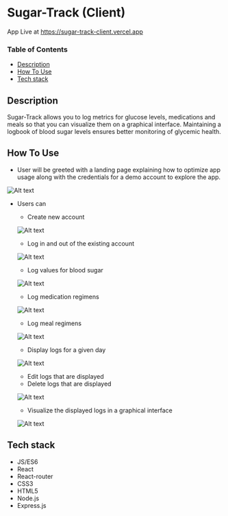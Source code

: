 # Sugar-Track (Client)
App Live at https://sugar-track-client.vercel.app
### Table of Contents
- [Description](#description)
- [How To Use](#how-to-use)
- [Tech stack](#tech-stack)

## Description

Sugar-Track allows you to log metrics for glucose levels, medications and meals so that you can visualize them on a graphical interface. Maintaining a logbook of blood sugar levels ensures better monitoring of glycemic health.

## How To Use

- User will be greeted with a landing page explaining how to optimize app usage along with the credentials for a demo account to explore the app.

![Alt text](./src/images/landing.jpg? "Optional Title")

- Users can
    - Create new account

    ![Alt text](./src/images/create-account.jpg? "Optional Title")
    - Log in and out of the existing account

    ![Alt text](./src/images/log-in.jpg?raw=true "Optional Title")
    - Log values for blood sugar

    ![Alt text](./src/images/sugar-log.jpg?raw=true "Optional Title")
    - Log medication regimens

    ![Alt text](./src/images/meds-log.jpg?raw=true "Optional Title")
    - Log meal regimens

    ![Alt text](./src/images/meals-log.jpg?raw=true "Optional Title")
    - Display logs for a given day

    ![Alt text](./src/images/display-logs.jpg?raw=true "Optional Title")
    - Edit logs that are displayed
    - Delete logs that are displayed

    ![Alt text](./src/images/edit-delete.jpg?raw=true "Optional Title")
    - Visualize the displayed logs in a graphical interface

    ![Alt text](./src/images/chart.jpg?raw=true "Optional Title")

## Tech stack

- JS/ES6
- React
- React-router
- CSS3
- HTML5
- Node.js
- Express.js